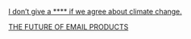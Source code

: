 <a href="https://www.facebook.com/notes/arnold-schwarzenegger/i-dont-give-a-if-we-agree-about-climate-change/10153855713574658" target="_blank">I don’t give a **** if we agree about climate change.</a>

<a href="https://blog.intercom.io/the-future-of-email-products/" target="_blank">THE FUTURE OF EMAIL PRODUCTS</a>
